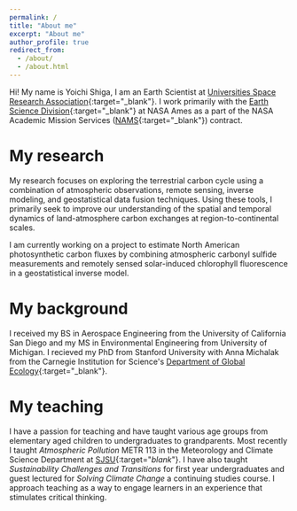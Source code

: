 ```yaml
---
permalink: /
title: "About me"
excerpt: "About me"
author_profile: true
redirect_from: 
  - /about/
  - /about.html
---
```


Hi! My name is Yoichi Shiga, I am an Earth Scientist at [Universities Space Research Association](https://www.usra.edu/){:target="_blank"}. I work primarily with the [Earth Science Division](https://www.nasa.gov/centers/ames/earthscience){:target="_blank"} at NASA Ames as a part of the NASA Academic Mission Services ([NAMS](https://nams.usra.edu/){:target="_blank"}) contract.

My research
======
My research focuses on exploring the terrestrial carbon cycle using a combination of atmospheric observations, remote sensing, inverse modeling, and geostatistical data fusion techniques. Using these tools, I primarily seek to improve our understanding of the spatial and temporal dynamics of land-atmosphere carbon exchanges at region-to-continental scales. 

I am currently working on a project to estimate North American photosynthetic carbon fluxes by combining atmospheric carbonyl sulfide measurements and remotely sensed solar-induced chlorophyll fluorescence in a geostatistical inverse model.

My background
======
I received my BS in Aerospace Engineering from the University of California San Diego and my MS in Environmental Engineering from University of Michigan. I recieved my PhD from Stanford University with Anna Michalak from the Carnegie Institution for Science's [Department of Global Ecology](https://dge.carnegiescience.edu/){:target="_blank"}.

My teaching
======
I have a passion for teaching and have taught various age groups from elementary aged children to undergraduates to grandparents. Most recently I taught _Atmospheric Pollution_ METR 113 in the Meteorology and Climate Science Department at [SJSU](https://www.sjsu.edu/meteorology/){:target="_blank_"}. I have also taught _Sustainability Challenges and Transitions_ for first year undergraduates and guest lectured for _Solving Climate Change_ a continuing studies course. I approach teaching as a way to engage learners in an experience that stimulates critical thinking.


